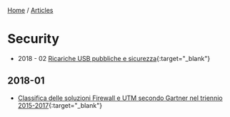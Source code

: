[Home](/) / [Articles](/docs/articles)
# Security

* 2018 - 02 [Ricariche USB pubbliche e sicurezza](2018-02/Ricariche%20USB%20pubbliche%20e%20sicurezza.pdf){:target="_blank"}

## 2018-01
* [Classifica delle soluzioni Firewall e UTM secondo Gartner nel triennio 2015-2017](2018-01/Classifica%20delle%20soluzioni%20Firewall%20e%20UTM%20secondo%20Gartner%20nel%20triennio%202015-2017.pdf){:target="_blank"}
